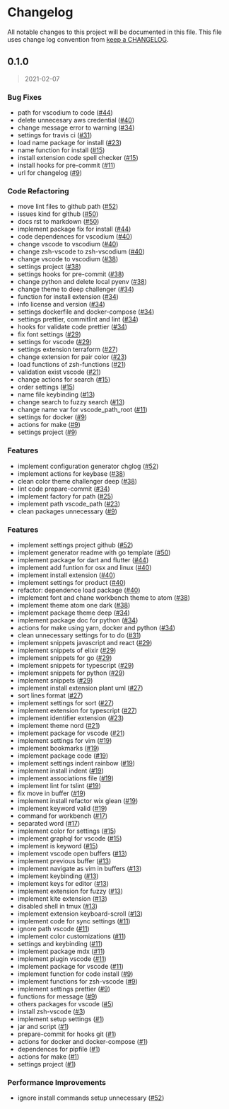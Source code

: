 # Changelog

All notable changes to this project will be documented in this file. This file uses change log convention from [keep a CHANGELOG](http://keepachangelog.com/en/0.3.0/).

<a name="0.1.0"></a>

## 0.1.0

> 2021-02-07

### Bug Fixes

- path for vscodium to code ([#44](https://github.com/luismayta/zsh-vscodium/issues/44))
- delete unnecesary aws credential ([#40](https://github.com/luismayta/zsh-vscodium/issues/40))
- change message error to warning ([#34](https://github.com/luismayta/zsh-vscodium/issues/34))
- settings for travis ci ([#31](https://github.com/luismayta/zsh-vscodium/issues/31))
- load name package for install ([#23](https://github.com/luismayta/zsh-vscodium/issues/23))
- name function for install ([#15](https://github.com/luismayta/zsh-vscodium/issues/15))
- install extension code spell checker ([#15](https://github.com/luismayta/zsh-vscodium/issues/15))
- install hooks for pre-commit ([#11](https://github.com/luismayta/zsh-vscodium/issues/11))
- url for changelog ([#9](https://github.com/luismayta/zsh-vscodium/issues/9))

### Code Refactoring

- move lint files to github path ([#52](https://github.com/luismayta/zsh-vscodium/issues/52))
- issues kind for github ([#50](https://github.com/luismayta/zsh-vscodium/issues/50))
- docs rst to markdown ([#50](https://github.com/luismayta/zsh-vscodium/issues/50))
- implement package fix for install ([#44](https://github.com/luismayta/zsh-vscodium/issues/44))
- code dependences for vscodium ([#40](https://github.com/luismayta/zsh-vscodium/issues/40))
- change vscode to vscodium ([#40](https://github.com/luismayta/zsh-vscodium/issues/40))
- change zsh-vscode to zsh-vscodium ([#40](https://github.com/luismayta/zsh-vscodium/issues/40))
- change vscode to vscodium ([#38](https://github.com/luismayta/zsh-vscodium/issues/38))
- settings project ([#38](https://github.com/luismayta/zsh-vscodium/issues/38))
- settings hooks for pre-commit ([#38](https://github.com/luismayta/zsh-vscodium/issues/38))
- change python and delete local pyenv ([#38](https://github.com/luismayta/zsh-vscodium/issues/38))
- change theme to deep challenger ([#34](https://github.com/luismayta/zsh-vscodium/issues/34))
- function for install extension ([#34](https://github.com/luismayta/zsh-vscodium/issues/34))
- info license and version ([#34](https://github.com/luismayta/zsh-vscodium/issues/34))
- settings dockerfile and docker-compose ([#34](https://github.com/luismayta/zsh-vscodium/issues/34))
- settings prettier, commitlint and lint ([#34](https://github.com/luismayta/zsh-vscodium/issues/34))
- hooks for validate code prettier ([#34](https://github.com/luismayta/zsh-vscodium/issues/34))
- fix font settings ([#29](https://github.com/luismayta/zsh-vscodium/issues/29))
- settings for vscode ([#29](https://github.com/luismayta/zsh-vscodium/issues/29))
- settings extension terraform ([#27](https://github.com/luismayta/zsh-vscodium/issues/27))
- change extension for pair color ([#23](https://github.com/luismayta/zsh-vscodium/issues/23))
- load functions of zsh-functions ([#21](https://github.com/luismayta/zsh-vscodium/issues/21))
- validation exist vscode ([#21](https://github.com/luismayta/zsh-vscodium/issues/21))
- change actions for search ([#15](https://github.com/luismayta/zsh-vscodium/issues/15))
- order settings ([#15](https://github.com/luismayta/zsh-vscodium/issues/15))
- name file keybinding ([#13](https://github.com/luismayta/zsh-vscodium/issues/13))
- change search to fuzzy search ([#13](https://github.com/luismayta/zsh-vscodium/issues/13))
- change name var for vscode_path_root ([#11](https://github.com/luismayta/zsh-vscodium/issues/11))
- settings for docker ([#9](https://github.com/luismayta/zsh-vscodium/issues/9))
- actions for make ([#9](https://github.com/luismayta/zsh-vscodium/issues/9))
- settings project ([#9](https://github.com/luismayta/zsh-vscodium/issues/9))

### Features

- implement configuration generator chglog ([#52](https://github.com/luismayta/zsh-vscodium/issues/52))
- implement actions for keybase ([#38](https://github.com/luismayta/zsh-vscodium/issues/38))
- clean color theme challenger deep ([#38](https://github.com/luismayta/zsh-vscodium/issues/38))
- lint code prepare-commit ([#34](https://github.com/luismayta/zsh-vscodium/issues/34))
- implement factory for path ([#25](https://github.com/luismayta/zsh-vscodium/issues/25))
- implement path vscode_path ([#23](https://github.com/luismayta/zsh-vscodium/issues/23))
- clean packages unnecessary ([#9](https://github.com/luismayta/zsh-vscodium/issues/9))

### Features

- implement settings project github ([#52](https://github.com/luismayta/zsh-vscodium/issues/52))
- implement generator readme with go template ([#50](https://github.com/luismayta/zsh-vscodium/issues/50))
- implement package for dart and flutter ([#44](https://github.com/luismayta/zsh-vscodium/issues/44))
- implement add funtion for osx and linux ([#40](https://github.com/luismayta/zsh-vscodium/issues/40))
- implement install extension ([#40](https://github.com/luismayta/zsh-vscodium/issues/40))
- implement settings for product ([#40](https://github.com/luismayta/zsh-vscodium/issues/40))
- refactor: dependence load package ([#40](https://github.com/luismayta/zsh-vscodium/issues/40))
- implement font and chane workbench theme to atom ([#38](https://github.com/luismayta/zsh-vscodium/issues/38))
- implement theme atom one dark ([#38](https://github.com/luismayta/zsh-vscodium/issues/38))
- implement package theme deep ([#34](https://github.com/luismayta/zsh-vscodium/issues/34))
- implement package doc for python ([#34](https://github.com/luismayta/zsh-vscodium/issues/34))
- actions for make using yarn, docker and python ([#34](https://github.com/luismayta/zsh-vscodium/issues/34))
- clean unnecessary settings for to do ([#31](https://github.com/luismayta/zsh-vscodium/issues/31))
- implement snippets javascript and react ([#29](https://github.com/luismayta/zsh-vscodium/issues/29))
- implement snippets of elixir ([#29](https://github.com/luismayta/zsh-vscodium/issues/29))
- implement snippets for go ([#29](https://github.com/luismayta/zsh-vscodium/issues/29))
- implement snippets for typescript ([#29](https://github.com/luismayta/zsh-vscodium/issues/29))
- implement snippets for python ([#29](https://github.com/luismayta/zsh-vscodium/issues/29))
- implement snippets ([#29](https://github.com/luismayta/zsh-vscodium/issues/29))
- implement install extension plant uml ([#27](https://github.com/luismayta/zsh-vscodium/issues/27))
- sort lines format ([#27](https://github.com/luismayta/zsh-vscodium/issues/27))
- implement settings for sort ([#27](https://github.com/luismayta/zsh-vscodium/issues/27))
- implement extension for typescript ([#27](https://github.com/luismayta/zsh-vscodium/issues/27))
- implement identifier extension ([#23](https://github.com/luismayta/zsh-vscodium/issues/23))
- implement theme nord ([#21](https://github.com/luismayta/zsh-vscodium/issues/21))
- implement package for vscode ([#21](https://github.com/luismayta/zsh-vscodium/issues/21))
- implement settings for vim ([#19](https://github.com/luismayta/zsh-vscodium/issues/19))
- implement bookmarks ([#19](https://github.com/luismayta/zsh-vscodium/issues/19))
- implement package code ([#19](https://github.com/luismayta/zsh-vscodium/issues/19))
- implement settings indent rainbow ([#19](https://github.com/luismayta/zsh-vscodium/issues/19))
- implement install indent ([#19](https://github.com/luismayta/zsh-vscodium/issues/19))
- implement associations file ([#19](https://github.com/luismayta/zsh-vscodium/issues/19))
- implement lint for tslint ([#19](https://github.com/luismayta/zsh-vscodium/issues/19))
- fix move in buffer ([#19](https://github.com/luismayta/zsh-vscodium/issues/19))
- implement install refactor wix glean ([#19](https://github.com/luismayta/zsh-vscodium/issues/19))
- implement keyword valid ([#19](https://github.com/luismayta/zsh-vscodium/issues/19))
- command for workbench ([#17](https://github.com/luismayta/zsh-vscodium/issues/17))
- separated word ([#17](https://github.com/luismayta/zsh-vscodium/issues/17))
- implement color for settings ([#15](https://github.com/luismayta/zsh-vscodium/issues/15))
- implement graphql for vscode ([#15](https://github.com/luismayta/zsh-vscodium/issues/15))
- implement is keyword ([#15](https://github.com/luismayta/zsh-vscodium/issues/15))
- implement vscode open buffers ([#13](https://github.com/luismayta/zsh-vscodium/issues/13))
- implement previous buffer ([#13](https://github.com/luismayta/zsh-vscodium/issues/13))
- implement navigate as vim in buffers ([#13](https://github.com/luismayta/zsh-vscodium/issues/13))
- implement keybinding ([#13](https://github.com/luismayta/zsh-vscodium/issues/13))
- implement keys for editor ([#13](https://github.com/luismayta/zsh-vscodium/issues/13))
- implement extension for fuzzy ([#13](https://github.com/luismayta/zsh-vscodium/issues/13))
- implement kite extension ([#13](https://github.com/luismayta/zsh-vscodium/issues/13))
- disabled shell in tmux ([#13](https://github.com/luismayta/zsh-vscodium/issues/13))
- implement extension keyboard-scroll ([#13](https://github.com/luismayta/zsh-vscodium/issues/13))
- implement code for sync settings ([#11](https://github.com/luismayta/zsh-vscodium/issues/11))
- ignore path vscode ([#11](https://github.com/luismayta/zsh-vscodium/issues/11))
- implement color customizations ([#11](https://github.com/luismayta/zsh-vscodium/issues/11))
- settings and keybinding ([#11](https://github.com/luismayta/zsh-vscodium/issues/11))
- implement package mdx ([#11](https://github.com/luismayta/zsh-vscodium/issues/11))
- implement plugin vscode ([#11](https://github.com/luismayta/zsh-vscodium/issues/11))
- implement package for vscode ([#11](https://github.com/luismayta/zsh-vscodium/issues/11))
- implement function for code install ([#9](https://github.com/luismayta/zsh-vscodium/issues/9))
- implement functions for zsh-vscode ([#9](https://github.com/luismayta/zsh-vscodium/issues/9))
- implement settings prettier ([#9](https://github.com/luismayta/zsh-vscodium/issues/9))
- functions for message ([#9](https://github.com/luismayta/zsh-vscodium/issues/9))
- others packages for vscode ([#5](https://github.com/luismayta/zsh-vscodium/issues/5))
- install zsh-vscode ([#3](https://github.com/luismayta/zsh-vscodium/issues/3))
- implement setup settings ([#1](https://github.com/luismayta/zsh-vscodium/issues/1))
- jar and script ([#1](https://github.com/luismayta/zsh-vscodium/issues/1))
- prepare-commit for hooks git ([#1](https://github.com/luismayta/zsh-vscodium/issues/1))
- actions for docker and docker-compose ([#1](https://github.com/luismayta/zsh-vscodium/issues/1))
- dependences for pipfile ([#1](https://github.com/luismayta/zsh-vscodium/issues/1))
- actions for make ([#1](https://github.com/luismayta/zsh-vscodium/issues/1))
- settings project ([#1](https://github.com/luismayta/zsh-vscodium/issues/1))

### Performance Improvements

- ignore install commands setup unnecessary ([#52](https://github.com/luismayta/zsh-vscodium/issues/52))
